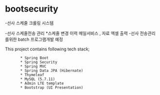 # bootsecurity
-선사 스케줄 크롤링 시스템 


-선사 스케줄전송 관리  *스케줄 변경 이력 메일서비스 , 자료 엑셀 출력
-선사 전송관리를위한 batch 프로그램개발 예정 

This project contains following tech stack;

           * Spring Boot
           * Spring Security
           * Spring MVC
           * Spring Data JPA (Hibernate)
           * Thymeleaf
           * MySQL (5.7.11)
           * Admin LTE template
           * Bootstrap (UI Presentation)
 
